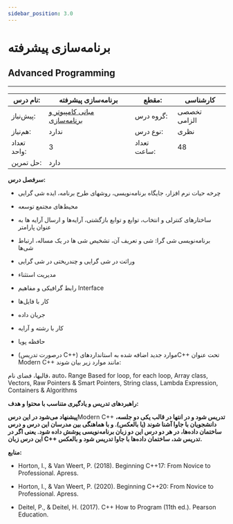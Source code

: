 ```yaml
---
sidebar_position: 3.0
---
```

# برنامه‌سازی پیشرفته
## Advanced Programming
_______________________________________________________________________________
| نام درس:    | برنامه‌سازی پیشرفته                                                             | مقطع:       | کارشناسی     |
| ----------- | ------------------------------------------------------------------------------- | ----------- | ------------ |
| پیش‌نیاز:   | [مبانی کامپیوتر و برنامه‌سازی](../base/Fundamentals-of-Computer-Programming.md) | گروه درس:   | تخصصی الزامی |
| هم‌نیاز:    | ندارد                                                                           | نوع درس:    | نظری         |
| تعداد واحد: | 3                                                                               | تعداد ساعت: | 48           |
| حل تمرین:   |  دارد                                                                           |             |              |

**سرفصل درس:**


- چرخه حیات نرم افزار، جایگاه برنامه‌نویسی، روشهای طرح برنامه، ایده شی گرایی

- محیط‌های مجتمع توسعه

- ساختارهای کنترلی و انتخاب، توابع و توابع بازگشتی، آرایه‌ها و ارسال آرایه ها به عنوان پارامتر

- برنامه‌نویسی شی گرا: شی و تعریف آن، تشخیص شی ها در یک مساله، ارتباط شی‌ها

- وراثت در شی گرایی و چندریختی در شی گرایی

- مدیریت استثناء

- رابط گرافیکی و مفاهیم Interface

- کار با فایل‌ها

- جریان داده

- کار با رشته و آرایه

- حافظه پویا

- (درصورت تدریس C++) موارد جدید اضافه شده به استانداردهایC++ تحت عنوان Modern C++ مانند موارد زیر بیان شوند:

قالبها، فضای نام، auto، Range Based for loop, for each loop, Array class, Vectors, Raw Pointers & Smart Pointers, String class, Lambda Expression, Containers & Algorithms

**راهبردهای تدریس و یادگیری متناسب با محتوا و هدف:**

**پیشنهاد می‌شود در این درس**Modern C++ **تدریس شود و در انتها در قالب یکی دو جلسه، دانشجویان با جاوا آشنا شوند (یا بالعکس). و با هماهنگی بین مدرسان این درس و درس ساختمان داده‌ها، در هر دو درس این دو زبان برنامه‌نویسی پوشش داده شود. یعنی اگر در این درس زبان C++ تدریس شد،  ساختمان داده‌ها با جاوا تدریس شود و بالعکس.**

**منابع:**


- Horton, I., & Van Weert, P. (2018). Beginning C++17: From Novice to Professional. Apress.

- Horton, I., & Van Weert, P. (2020). Beginning C++20: From Novice to Professional. Apress.

- Deitel, P., & Deitel, H. (2017). C++ How to Program (11th ed.). Pearson Education.
